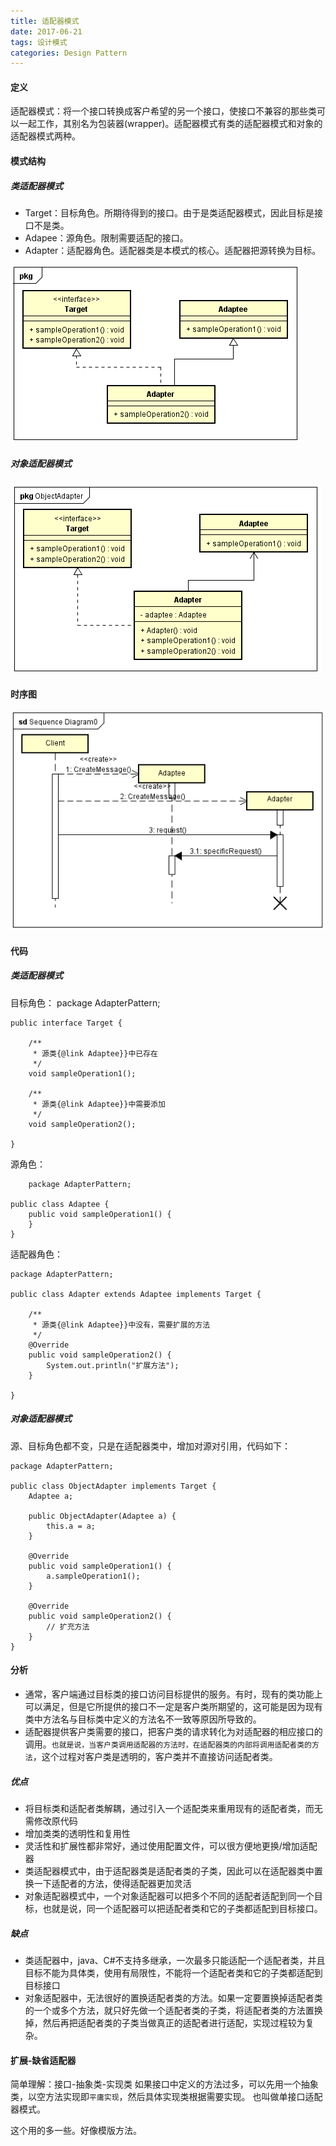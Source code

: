```yaml
---
title: 适配器模式
date: 2017-06-21
tags: 设计模式
categories: Design Pattern
---
```


#### 定义 ####

适配器模式：将一个接口转换成客户希望的另一个接口，使接口不兼容的那些类可以一起工作，其别名为包装器(wrapper)。适配器模式有类的适配器模式和对象的适配器模式两种。
  
#### 模式结构 ####

##### 类适配器模式 #####

- Target：目标角色。所期待得到的接口。由于是类适配器模式，因此目标是接口不是类。
- Adapee：源角色。限制需要适配的接口。
- Adapter：适配器角色。适配器类是本模式的核心。适配器把源转换为目标。
 
![类图](../res/img/adapter_pattern_class_diagram_1.png)

##### 对象适配器模式 #####

![类图](../res/img/adapter_pattern_class_diagram_2.png)

#### 时序图 ####

![时序图](../res/img/adapter_pattern_sequence_diagram.png)

#### 代码 ####
	
##### 类适配器模式 #####

目标角色：
	package AdapterPattern;

	public interface Target {
	
		/**
		 * 源类{@link Adaptee}}中已存在
		 */
		void sampleOperation1();
	
		/**
		 * 源类{@link Adaptee}}中需要添加
		 */
		void sampleOperation2();
	
	}

源角色：
	
		package AdapterPattern;
	
	public class Adaptee {
		public void sampleOperation1() {
		}
	}

适配器角色：

	package AdapterPattern;
	
	public class Adapter extends Adaptee implements Target {
	
		/**
		 * 源类{@link Adaptee}}中没有，需要扩展的方法
		 */
		@Override
		public void sampleOperation2() {
			System.out.println("扩展方法");
		}
	
	}

##### 对象适配器模式 #####

源、目标角色都不变，只是在适配器类中，增加对源对引用，代码如下：
	
	package AdapterPattern;
	
	public class ObjectAdapter implements Target {
		Adaptee a;
	
		public ObjectAdapter(Adaptee a) {
			this.a = a;
		}
	
		@Override
		public void sampleOperation1() {
			a.sampleOperation1();
		}
	
		@Override
		public void sampleOperation2() {
			// 扩充方法
		}
	}



#### 分析 ####

- 通常，客户端通过目标类的接口访问目标提供的服务。有时，现有的类功能上可以满足，但是它所提供的接口不一定是客户类所期望的，这可能是因为现有类中方法名与目标类中定义的方法名不一致等原因所导致的。
- 适配器提供客户类需要的接口，把客户类的请求转化为对适配器的相应接口的调用。`也就是说，当客户类调用适配器的方法时，在适配器类的内部将调用适配者类的方法`，这个过程对客户类是透明的，客户类并不直接访问适配者类。

##### 优点 #####

- 将目标类和适配者类解耦，通过引入一个适配类来重用现有的适配者类，而无需修改原代码
- 增加类类的透明性和复用性
- 灵活性和扩展性都非常好，通过使用配置文件，可以很方便地更换/增加适配器
- 类适配器模式中，由于适配器类是适配者类的子类，因此可以在适配器类中置换一下适配者的方法，使得适配器更加灵活
- 对象适配器模式中，一个对象适配器可以把多个不同的适配者适配到同一个目标，也就是说，同一个适配器可以把适配者类和它的子类都适配到目标接口。

##### 缺点 #####

-  类适配器中，java、C#不支持多继承，一次最多只能适配一个适配者类，并且目标不能为具体类，使用有局限性，不能将一个适配者类和它的子类都适配到目标接口
-  对象适配器中，无法很好的置换适配者类的方法。如果一定要置换掉适配者类的一个或多个方法，就只好先做一个适配者类的子类，将适配者类的方法置换掉，然后再把适配者类的子类当做真正的适配者进行适配，实现过程较为复杂。
 
#### 扩展-缺省适配器 ####

简单理解：接口-抽象类-实现类
如果接口中定义的方法过多，可以先用一个抽象类，以空方法实现即`平庸实现`，然后具体实现类根据需要实现。
也叫做单接口适配器模式。

这个用的多一些。好像模版方法。




